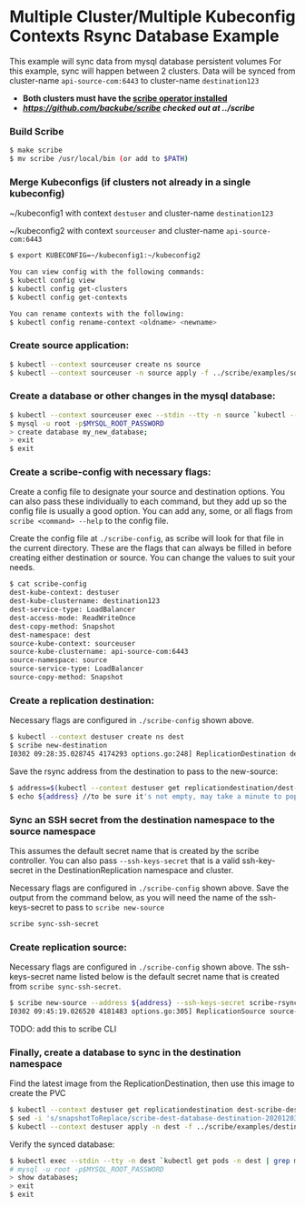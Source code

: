 # Multiple Cluster/Multiple Kubeconfig Contexts Rsync Database Example

This example will sync data from mysql database persistent volumes
For this example, sync will happen between 2 clusters. Data will be synced
from cluster-name `api-source-com:6443` to cluster-name `destination123`

*  **Both clusters must have the [scribe operator installed](https://scribe-replication.readthedocs.io/en/latest/installation/index.html)**
*  ***https://github.com/backube/scribe checked out at ../scribe***

### Build Scribe

```bash
$ make scribe
$ mv scribe /usr/local/bin (or add to $PATH)
```

### Merge Kubeconfigs (if clusters not already in a single kubeconfig)

~/kubeconfig1 with context `destuser` and cluster-name `destination123`

~/kubeconfig2 with context `sourceuser` and cluster-name `api-source-com:6443`
```bash
$ export KUBECONFIG=~/kubeconfig1:~/kubeconfig2

You can view config with the following commands:
$ kubectl config view
$ kubectl config get-clusters
$ kubectl config get-contexts

You can rename contexts with the following:
$ kubectl config rename-context <oldname> <newname>
```

### Create source application:

```bash
$ kubectl --context sourceuser create ns source
$ kubectl --context sourceuser -n source apply -f ../scribe/examples/source-database/
```

### Create a database or other changes in the mysql database:

```bash
$ kubectl --context sourceuser exec --stdin --tty -n source `kubectl --context sourceuser get pods -n source | grep mysql | awk '{print $1}'` -- /bin/bash
$ mysql -u root -p$MYSQL_ROOT_PASSWORD
> create database my_new_database;
> exit
$ exit
```

### Create a scribe-config with necessary flags:

Create a config file to designate your source and destination options. You can also pass these individually to each command, but they add up so the
config file is usually a good option. You can add any, some, or all flags from `scribe <command> --help` to the config file.

Create the config file at `./scribe-config`, as scribe will look for that file in the current directory.
These are the flags that can always be filled in before creating either destination or source. You can change the values to suit your needs.

```bash
$ cat scribe-config
dest-kube-context: destuser
dest-kube-clustername: destination123
dest-service-type: LoadBalancer
dest-access-mode: ReadWriteOnce
dest-copy-method: Snapshot
dest-namespace: dest
source-kube-context: sourceuser
source-kube-clustername: api-source-com:6443
source-namespace: source
source-service-type: LoadBalancer
source-copy-method: Snapshot
```

### Create a replication destination:

Necessary flags are configured in `./scribe-config` shown above.
```bash
$ kubectl --context destuser create ns dest
$ scribe new-destination
I0302 09:28:35.028745 4174293 options.go:248] ReplicationDestination dest-scribe-destination created in namespace dest
```
Save the rsync address from the destination to pass to the new-source:
```bash
$ address=$(kubectl --context destuser get replicationdestination/dest-scribe-destination  -n dest --template={{.status.rsync.address}})
$ echo ${address} //to be sure it's not empty, may take a minute to populate
```

### Sync an SSH secret from the destination namespace to the source namespace

This assumes the default secret name that is created by the scribe controller. You can also pass `--ssh-keys-secret`
that is a valid ssh-key-secret in the DestinationReplication namespace and cluster.

Necessary flags are configured in `./scribe-config` shown above.
Save the output from the command below, as you will need the name of the ssh-keys-secret to pass to `scribe new-source`

```bash
scribe sync-ssh-secret
```

### Create replication source:

Necessary flags are configured in `./scribe-config` shown above.
The ssh-keys-secret name listed below is the default secret name that is created from `scribe sync-ssh-secret`.

```bash
$ scribe new-source --address ${address} --ssh-keys-secret scribe-rsync-dest-src-<name-of-replicationdestination> 
I0302 09:45:19.026520 4181483 options.go:305] ReplicationSource source-scribe-source created in namespace source
```
TODO: add this to scribe CLI
### Finally, create a database to sync in the destination namespace

Find the latest image from the ReplicationDestination, then
use this image to create the PVC

```bash
$ kubectl --context destuser get replicationdestination dest-scribe-destination -n dest --template={{.status.latestImage.name}}
$ sed -i 's/snapshotToReplace/scribe-dest-database-destination-20201203174504/g' ../scribe/examples/destination-database/mysql-pvc.yaml
$ kubectl --context destuser apply -n dest -f ../scribe/examples/destination-database/
```

Verify the synced database:
```bash
$ kubectl exec --stdin --tty -n dest `kubectl get pods -n dest | grep mysql | awk '{print $1}'` -- /bin/bash
# mysql -u root -p$MYSQL_ROOT_PASSWORD
> show databases;
> exit
$ exit
```
